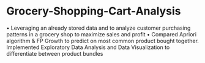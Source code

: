 # Grocery-Shopping-Cart-Analysis
• Leveraging an already stored data and to analyze customer purchasing patterns in a grocery shop to maximize sales and profit 
• Compared Apriori algorithm & FP Growth to predict on most common product bought together. Implemented Exploratory Data 
  Analysis and Data Visualization to differentiate between product bundles
  
 

